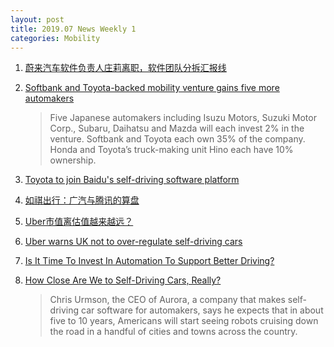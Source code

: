 ```yaml
---
layout: post
title: 2019.07 News Weekly 1
categories: Mobility
---
```


1. [蔚来汽车软件负责人庄莉离职，软件团队分拆汇报线](https://36kr.com/p/5220698)

2. [Softbank and Toyota-backed mobility venture gains five more automakers](https://techcrunch.com/2019/06/29/softbank-and-toyota-backed-mobility-venture-gains-five-more-automakers/)

    > Five Japanese automakers including Isuzu Motors, Suzuki Motor Corp., Subaru,  Daihatsu  and Mazda will each invest 2% in the venture. Softbank and Toyota each own 35% of the company. Honda and Toyota’s truck-making unit Hino each have 10% ownership.

3. [Toyota to join Baidu's self-driving software platform](https://mainichi.jp/english/articles/20190629/p2g/00m/0bu/064000c)

4. [如祺出行：广汽与腾讯的算盘](https://www.huxiu.com/article/306376.html)

5. [Uber市值离估值越来越远？](https://36kr.com/p/5220905)

6. [Uber warns UK not to over-regulate self-driving cars](https://www.telegraph.co.uk/technology/2019/06/30/uber-warns-uk-not-over-regulate-self-driving-cars/)

7. [Is It Time To Invest In Automation To Support Better Driving?](https://www.forbes.com/sites/bryanreimer/2019/06/30/is-it-time-to-invest-in-automation-to-support-better-driving/#1b3eeb512fb7)

8. [How Close Are We to Self-Driving Cars, Really?](https://slate.com/technology/2019/06/self-driving-car-chris-urmson-aurora-interview.html)

    > Chris Urmson, the CEO of Aurora, a company that makes self-driving car software for automakers, says he expects that in about five to 10 years, Americans will start seeing robots cruising down the road in a handful of cities and towns across the country.